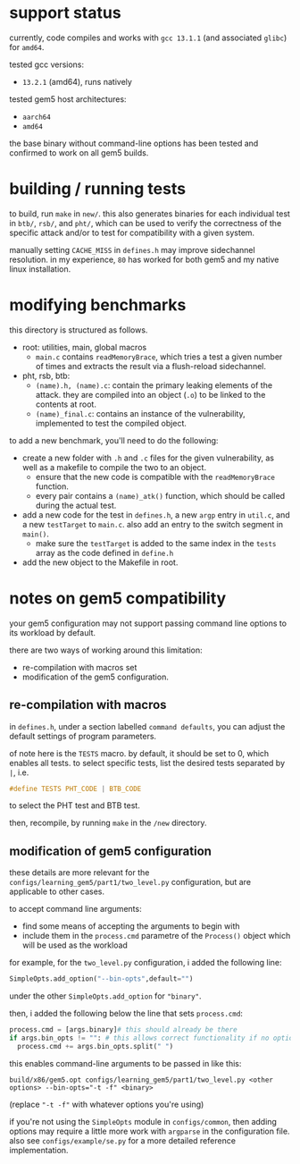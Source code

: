 # support status
currently, code compiles and works with ``gcc 13.1.1`` (and associated ``glibc``) for ``amd64``.

tested gcc versions:
- ``13.2.1`` (amd64), runs natively

tested gem5 host architectures:
- ``aarch64``
- ``amd64``

the base binary without command-line options has been tested and confirmed to work on all gem5 builds.


# building / running tests
to build, run ``make`` in ``new/``. this also generates binaries for each individual test in ``btb/``, ``rsb/``, and ``pht/``, which can be used to verify the correctness of the specific attack and/or to test for compatibility with a given system.

manually setting ``CACHE_MISS`` in ``defines.h`` may improve sidechannel resolution. in my experience, ``80`` has worked for both gem5 and my native linux installation. 


# modifying benchmarks
this directory is structured as follows.
- root: utilities, main, global macros
  - ``main.c`` contains ``readMemoryBrace``, which tries a test a given number of times and extracts the result via a flush-reload sidechannel.
- pht, rsb, btb:
  - ``(name).h, (name).c``: contain the primary leaking elements of the attack. they are compiled into an object (``.o``) to be linked to the contents at root.
  - ``(name)_final.c``: contains an instance of the vulnerability, implemented to test the compiled object.

to add a new benchmark, you'll need to do the following:
- create a new folder with ``.h`` and ``.c`` files for the given vulnerability, as well as a makefile to compile the two to an object.
  - ensure that the new code is compatible with the ``readMemoryBrace`` function.
  - every pair contains a ``(name)_atk()`` function, which should be called during the actual test.
- add a new code for the test in ``defines.h``, a new ``argp`` entry in ``util.c``, and a new ``testTarget`` to ``main.c``. also add an entry to the switch segment in ``main()``.
  - make sure the ``testTarget`` is added to the same index in the ``tests`` array as the code defined in ``define.h``
- add the new object to the Makefile in root.

# notes on gem5 compatibility

your gem5 configuration may not support passing command line options to its workload by default.

there are two ways of working around this limitation:
- re-compilation with macros set
- modification of the gem5 configuration.

## re-compilation with macros

in ``defines.h``, under a section labelled ``command defaults``, you can adjust the default settings of program parameters.

of note here is the ``TESTS`` macro. by default, it should be set to 0, which enables all tests. to select specific tests, list the desired tests separated by ``|``, i.e.
```c
#define TESTS PHT_CODE | BTB_CODE
```

to select the PHT test and BTB test.

then, recompile, by running ``make`` in the ``/new`` directory.

## modification of gem5 configuration

these details are more relevant for the ``configs/learning_gem5/part1/two_level.py`` configuration, but are applicable to other cases.

to accept command line arguments:
- find some means of accepting the arguments to begin with
- include them in the ``process.cmd`` parametre of the ``Process()`` object which will be used as the workload

for example, for the ``two_level.py`` configuration, i added the following line:
```python
SimpleOpts.add_option("--bin-opts",default="")
```
under the other ``SimpleOpts.add_option`` for ``"binary"``. 

then, i added the following below the line that sets ``process.cmd``:

```python
process.cmd = [args.binary]# this should already be there
if args.bin_opts != "": # this allows correct functionality if no options are provided
  process.cmd += args.bin_opts.split(" ")
```

this enables command-line arguments to be passed in like this:
```shell
build/x86/gem5.opt configs/learning_gem5/part1/two_level.py <other options> --bin-opts="-t -f" <binary>
```
(replace ``"-t -f"`` with whatever options you're using)

if you're not using the ``SimpleOpts`` module in ``configs/common``, then adding options may require a little more work with ``argparse`` in the configuration file. also see ``configs/example/se.py`` for a more detailed reference implementation.

